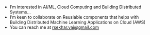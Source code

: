 - I’m interested in AI/ML, Cloud Computing and Building Distributed Systems...
- I’m keen to collaborate on Reuslable components that helps with Building Distributed Machine Learning Applications on Cloud (AWS)
- You can reach me at rsekhar.vai@gmail.com

<!---
rsekhar-vai/rsekhar-vai is a ✨ special ✨ repository because its `README.md` (this file) appears on your GitHub profile.
You can click the Preview link to take a look at your changes.
--->
